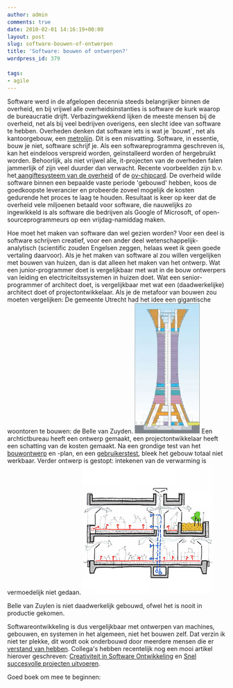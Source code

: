 ```yaml
---
author: admin
comments: true
date: 2010-02-01 14:16:19+00:00
layout: post
slug: software-bouwen-of-ontwerpen
title: 'Software: bouwen of ontwerpen?'
wordpress_id: 379

tags:
- agile
---
```


Software werd in de afgelopen decennia steeds belangrijker binnen de overheid, en bij vrijwel alle overheidsinstanties is software de kurk waarop de bureaucratie drijft. Verbazingwekkend lijken de meeste mensen bij de overheid, net als bij veel bedrijven overigens, een slecht idee van software te hebben. Overheden denken dat software iets is wat je ´bouwt´, net als kantoorgebouw, een [metrolijn](http://www.parool.nl/parool/nl/1084/DOSSIER-NOORD-ZUIDLIJN/index.dhtml). Dit is een misvatting. Software, in essentie, bouw je niet, software schrijf je. Als een softwareprogramma geschreven is, kan het eindeloos verspreid worden, geïnstalleerd worden of hergebruikt worden.
Behoorlijk, als niet vrijwel alle, it-projecten van de overheden falen jammerlijk of zijn veel duurder dan verwacht. Recente voorbeelden zijn b.v. het[ aangiftesysteem van de overheid](http://www.computable.nl/artikel/ict_topics/ecm/2994678/1277020/nieuw-computersysteem-politie-werkt-niet-goed.html) of de [ov-chipcard](http://forum.fok.nl/topic/1113596). De overheid wilde software binnen een bepaalde vaste periode 'gebouwd' hebben, koos de goedkoopste leverancier en probeerde zoveel mogelijk de kosten gedurende het proces te laag te houden. Resultaat is keer op keer dat de overheid vele miljoenen betaald voor software, die nauwelijks zo ingewikkeld is als software die bedrijven als Google of Microsoft, of open-sourceprogrammeurs op een vrijdag-namiddag maken.

Hoe moet het maken van software dan wel gezien worden? Voor een deel is software schrijven creatief, voor een ander deel wetenschappelijk-analytisch (scientific zouden Engelsen zeggen, helaas weet ik geen goede vertaling daarvoor). Als je het maken van software al zou willen vergelijken met bouwen van huizen, dan is dat alleen het maken van het ontwerp.
Wat een junior-programmer doet is vergelijkbaar met wat in de bouw ontwerpers van leiding en electriciteitssystemen in huizen doet. Wat een senior-programmer of architect doet, is vergelijkbaar met wat een (daadwerkelijke) architect doet of projectontwikkelaar.
Als je de metafoor van bouwen zou moeten vergelijken: De gemeente Utrecht had het idee een gigantische woontoren te bouwen: de Belle van Zuyden.
[![](/wp-content/uploads/2010/02/kaart-overzicht1-150x300.jpg)](/wp-content/uploads/2010/02/kaart-overzicht1.jpg)
Een archtictbureau heeft een ontwerp gemaakt, een projectontwikkelaar heeft een schatting van de kosten gemaakt. Na een grondige test van het [bouwontwerp](http://sargasso.nl/archief/2009/11/29/belle-van-zuylen-verleiding-of-misleiding/) en -plan, en een [gebruikerstest](http://www.lombox.nl/cinebox/bellevanzuylen.html), bleek het gebouw totaal niet werkbaar. Verder ontwerp is gestopt: intekenen van de verwarming is vermoedelijk niet gedaan. ![](/wp-content/uploads/2010/02/webedumortsel011.jpg)  

Belle van Zuylen is niet daadwerkelijk gebouwd, ofwel het is nooit in productie gekomen.

Softwareontwikkeling is dus vergelijkbaar met ontwerpen van machines, gebouwen, en systemen in het algemeen, niet het bouwen zelf. Dat verzin ik niet ter plekke, dit wordt ook onderbouwd door meerdere mensen die er[ verstand van hebben](http://www.poppendieck.com/). Collega's hebben recentelijk nog een mooi artikel hierover geschreven:
[Creativiteit in Software Ontwikkeling](http://www.whitehorses.nl/whitebooks/2010/creativiteit-software-ontwikkeling) en [Snel succesvolle projecten uitvoeren](http://www.whitehorses.nl/whitebooks/2009/snel-succesvolle-projecten-uitvoeren).

Goed boek om mee te beginnen:


